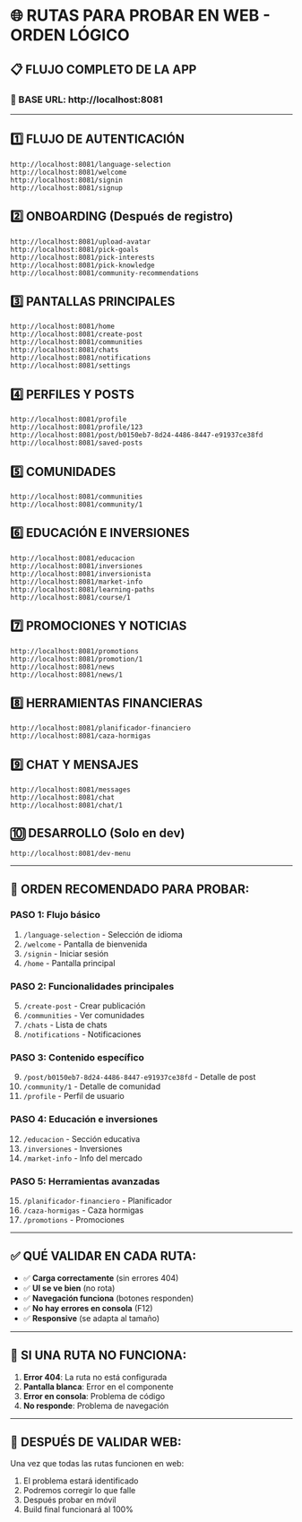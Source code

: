 # 🌐 RUTAS PARA PROBAR EN WEB - ORDEN LÓGICO

## 📋 FLUJO COMPLETO DE LA APP

### 🔗 BASE URL: http://localhost:8081

---

## 1️⃣ **FLUJO DE AUTENTICACIÓN**
```
http://localhost:8081/language-selection
http://localhost:8081/welcome
http://localhost:8081/signin
http://localhost:8081/signup
```

## 2️⃣ **ONBOARDING (Después de registro)**
```
http://localhost:8081/upload-avatar
http://localhost:8081/pick-goals
http://localhost:8081/pick-interests
http://localhost:8081/pick-knowledge
http://localhost:8081/community-recommendations
```

## 3️⃣ **PANTALLAS PRINCIPALES**
```
http://localhost:8081/home
http://localhost:8081/create-post
http://localhost:8081/communities
http://localhost:8081/chats
http://localhost:8081/notifications
http://localhost:8081/settings
```

## 4️⃣ **PERFILES Y POSTS**
```
http://localhost:8081/profile
http://localhost:8081/profile/123
http://localhost:8081/post/b0150eb7-8d24-4486-8447-e91937ce38fd
http://localhost:8081/saved-posts
```

## 5️⃣ **COMUNIDADES**
```
http://localhost:8081/communities
http://localhost:8081/community/1
```

## 6️⃣ **EDUCACIÓN E INVERSIONES**
```
http://localhost:8081/educacion
http://localhost:8081/inversiones
http://localhost:8081/inversionista
http://localhost:8081/market-info
http://localhost:8081/learning-paths
http://localhost:8081/course/1
```

## 7️⃣ **PROMOCIONES Y NOTICIAS**
```
http://localhost:8081/promotions
http://localhost:8081/promotion/1
http://localhost:8081/news
http://localhost:8081/news/1
```

## 8️⃣ **HERRAMIENTAS FINANCIERAS**
```
http://localhost:8081/planificador-financiero
http://localhost:8081/caza-hormigas
```

## 9️⃣ **CHAT Y MENSAJES**
```
http://localhost:8081/messages
http://localhost:8081/chat
http://localhost:8081/chat/1
```

## 🔟 **DESARROLLO (Solo en dev)**
```
http://localhost:8081/dev-menu
```

---

## 🎯 **ORDEN RECOMENDADO PARA PROBAR:**

### **PASO 1: Flujo básico**
1. `/language-selection` - Selección de idioma
2. `/welcome` - Pantalla de bienvenida
3. `/signin` - Iniciar sesión
4. `/home` - Pantalla principal

### **PASO 2: Funcionalidades principales**
5. `/create-post` - Crear publicación
6. `/communities` - Ver comunidades
7. `/chats` - Lista de chats
8. `/notifications` - Notificaciones

### **PASO 3: Contenido específico**
9. `/post/b0150eb7-8d24-4486-8447-e91937ce38fd` - Detalle de post
10. `/community/1` - Detalle de comunidad
11. `/profile` - Perfil de usuario

### **PASO 4: Educación e inversiones**
12. `/educacion` - Sección educativa
13. `/inversiones` - Inversiones
14. `/market-info` - Info del mercado

### **PASO 5: Herramientas avanzadas**
15. `/planificador-financiero` - Planificador
16. `/caza-hormigas` - Caza hormigas
17. `/promotions` - Promociones

---

## ✅ **QUÉ VALIDAR EN CADA RUTA:**

- ✅ **Carga correctamente** (sin errores 404)
- ✅ **UI se ve bien** (no rota)
- ✅ **Navegación funciona** (botones responden)
- ✅ **No hay errores en consola** (F12)
- ✅ **Responsive** (se adapta al tamaño)

---

## 🚨 **SI UNA RUTA NO FUNCIONA:**

1. **Error 404**: La ruta no está configurada
2. **Pantalla blanca**: Error en el componente
3. **Error en consola**: Problema de código
4. **No responde**: Problema de navegación

---

## 📱 **DESPUÉS DE VALIDAR WEB:**

Una vez que todas las rutas funcionen en web:
1. El problema estará identificado
2. Podremos corregir lo que falle
3. Después probar en móvil
4. Build final funcionará al 100%
